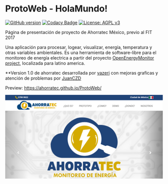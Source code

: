 # ProtoWeb - HolaMundo!

[![GitHub version](https://badge.fury.io/gh/Ahorratec%2FProtoWeb.svg)](https://badge.fury.io/gh/Ahorratec%2FProtoWeb)
[![Codacy Badge](https://api.codacy.com/project/badge/Grade/7db2da0ce59c4610abfda6c55e29e99d)](https://www.codacy.com/app/vazeri/ProtoWeb?utm_source=github.com&amp;utm_medium=referral&amp;utm_content=Ahorratec/ProtoWeb&amp;utm_campaign=Badge_Grade)
[![License: AGPL v3](https://img.shields.io/badge/License-AGPL%20v3-blue.svg)](https://www.gnu.org/licenses/agpl-3.0)

Página de presentación de proyecto de Ahorratec México, previo al FIT 2017

Una aplicación para procesar, logear, visualizar, energía, temperatura y otras variables ambientales.
Es una herramienta de software-libre para el monitoreo de energía electrica a partir del proyecto [OpenEnergyMonitor project](http://openenergymonitor.org), localizada para latino america.

**Version 1.0 de ahorratec desarrollada por [vazeri](https://github.com/vazeri/) con mejoras graficas y atención de problemas por [JuanCZD](https://github.com/JuanCZD/)

Preview: https://ahorratec.github.io/ProtoWeb/

![Preview](https://github.com/Ahorratec/ProtoWeb/blob/master/images/preview.jpg)
